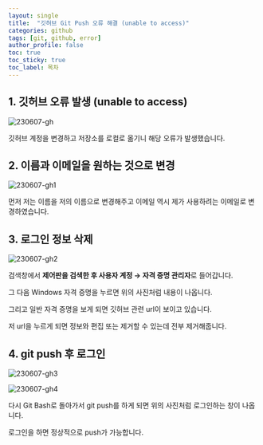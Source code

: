 ```yaml
---
layout: single
title:  "깃허브 Git Push 오류 해결 (unable to access)"
categories: github
tags: [git, github, error]
author_profile: false
toc: true
toc_sticky: true
toc_label: 목차
---
```


## 1. 깃허브 오류 발생 (unable to access)

![230607-gh](https://github.com/SukyungJang/baekjoon/assets/133842344/ae5762df-d1d5-49e9-8c03-7a1781af7b71)

깃허브 계정을 변경하고 저장소를 로컬로 옮기니 해당 오류가 발생했습니다. 

## 2. 이름과 이메일을 원하는 것으로 변경

![230607-gh1](https://github.com/SukyungJang/baekjoon/assets/133842344/4a089767-85a7-4327-ad3a-040b5f441dc0)

먼저 저는 이름을 저의 이름으로 변경해주고 이메일 역시 제가 사용하려는 이메일로 변경하였습니다.

## 3. 로그인 정보 삭제

![230607-gh2](https://github.com/SukyungJang/baekjoon/assets/133842344/9474d88b-c237-4e3d-8ee3-df6b6d7ed7b4)

검색창에서 **제어판을 검색한 후 사용자 계정 → 자격 증명 관리자**로 들어갑니다.

그 다음 Windows 자격 증명을 누르면 위의 사진처럼 내용이 나옵니다.

그리고 일반 자격 증명을 보게 되면 깃허브 관련 url이 보이고 있습니다.

저 url을 누르게 되면 정보와 편집 또는 제거할 수 있는데 전부 제거해줍니다.

## 4. git push 후 로그인

![230607-gh3](https://github.com/SukyungJang/baekjoon/assets/133842344/d00d3aa3-0fe8-4916-a895-c82bf56f2efc)

![230607-gh4](https://github.com/SukyungJang/baekjoon/assets/133842344/cdc7b32f-84a7-4122-a77e-b9e74d0bfce4)

다시 Git Bash로 돌아가서 git push를 하게 되면 위의 사진처럼 로그인하는 창이 나옵니다.

로그인을 하면 정상적으로 push가 가능합니다.